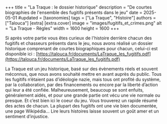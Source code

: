 +++
title = "La Traque : le dossier historique"
description = "De courtes biographies de l'ensemble des fugitifs présents dans le jeu"
date = 2025-05-01
#updated =
[taxonomies]
tags = ["La Traque", "Histoire"]
authors = ["Talouca"]
[extra]
[extra.cover]
image = "images/fugitifs_et_crimes.png"
alt = "La Traque - Règles"
width = 1600
height = 1600
+++

Si après votre partie vous êtes curieux de l'histoire derrière chacun des fugitifs et chasseurs présents dans le jeu, nous avons réalisé un dossier historique comprenant de courtes biographiques pour chacun, celui-ci est disponible ici : [https://talouca.fr/documents/LaTraque_les_fugitifs.pdf](https://talouca.fr/documents/LaTraque_les_fugitifs.pdf)

La Traque est un jeu historique, basé sur des évènements réels et souvent méconnus, que nous avons souhaité mettre en avant auprès du public.
Tous les fugitifs n’étaient pas d’idéologie nazie, mais tous ont profité du système, par la collaboration, par des financements ou encore par la liberté d’action qui leur a été confiée. Malheureusement, beaucoup se sont enfuits, généralement aidés, et pour une grande partie ont vécu une vie normale ou presque. Et c’est bien ici le coeur du jeu.
Vous trouverez un rapide résumé des actes de chacun. La plupart des fugitifs ont une vie bien documentée, une page Wikipédia... Lire leurs histoires laisse souvent un goût amer et un sentiment d’injustice.